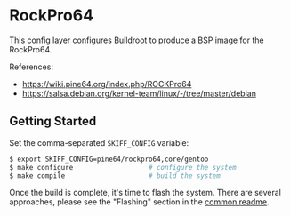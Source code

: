 # RockPro64

This config layer configures Buildroot to produce a BSP image for the RockPro64.

References: 

- https://wiki.pine64.org/index.php/ROCKPro64
- https://salsa.debian.org/kernel-team/linux/-/tree/master/debian

## Getting Started

Set the comma-separated `SKIFF_CONFIG` variable:

 ```sh
 $ export SKIFF_CONFIG=pine64/rockpro64,core/gentoo
 $ make configure                   # configure the system
 $ make compile                     # build the system
 ```

Once the build is complete, it's time to flash the system. There are several
approaches, please see the "Flashing" section in the [common readme].

[common readme]: ../


